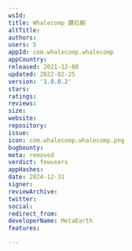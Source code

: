 ```yaml
---
wsId: 
title: Whalecomp 鑽石鯨
altTitle: 
authors: 
users: 5
appId: com.whalecomp.whalecomp
appCountry: 
released: 2021-12-08
updated: 2022-02-25
version: '1.0.0.2'
stars: 
ratings: 
reviews: 
size: 
website: 
repository: 
issue: 
icon: com.whalecomp.whalecomp.png
bugbounty: 
meta: removed
verdict: fewusers
appHashes: 
date: 2024-12-31
signer: 
reviewArchive: 
twitter: 
social: 
redirect_from: 
developerName: MetaEarth
features: 

---
```


